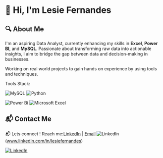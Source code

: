 # 👋 Hi, I'm Lesie Fernandes

## 🔍 About Me
I'm an aspiring Data Analyst, currently enhancing my skills in **Excel**, **Power BI**, and **MySQL**. Passionate about transforming raw data into actionable insights, I aim to bridge the gap between data and decision-making in businesses.

 Working on real world projects to gain hands on experience by using tools and techniques.

 

 Tools Stack:

  ![MySQL](https://img.shields.io/badge/mysql-4479A1.svg?style=for-the-badge&logo=mysql&logoColor=white) ![Python](https://img.shields.io/badge/python-3670A0?style=for-the-badge&logo=python&logoColor=ffdd54) 
  
  ![Power Bi](https://img.shields.io/badge/power_bi-F2C811?style=for-the-badge&logo=powerbi&logoColor=black) ![Microsoft Excel](https://img.shields.io/badge/Microsoft_Excel-217346?style=for-the-badge&logo=microsoft-excel&logoColor=white)

## 📬 Contact Me
📬 Lets connect ! Reach me:[LinkedIn](www.linkedin.com/in/lesiefernandes) | [Email](lesie0223@gmail.com) ![LinkedIn](https://img.shields.io/badge/linkedin-%230077B5.svg?style=for-the-badge&logo=linkedin&logoColor=white)(www.linkedin.com/in/lesiefernandes)

[![LinkedIn](https://img.shields.io/badge/linkedin-%230077B5.svg?style=for-the-badge&logo=linkedin&logoColor=white)](https://www.linkedin.com/in/lesiefernandes)
